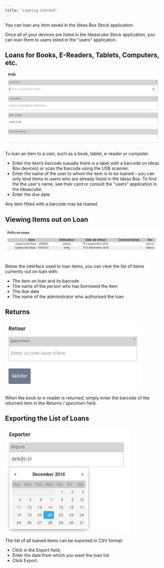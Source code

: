 ```yaml
---
title: 'Loaning Content'
---
```


You can loan any item saved in the Ideas Box Stock application.

Once all of your devices are listed in the Ideascube Stock application, you can loan them to users listed in the "users" application.

## Loans for Books, E-Readers, Tablets, Computers, etc.


![](pret.png)

To loan an item to a user, such as a book, tablet, e-reader or computer:

- Enter the item’s barcode (usually there is a label with a barcode on Ideas Box devices) or scan the barcode using the USB scanner.
- Enter the name of the user to whom the item is to be loaned – you can only lend items to users who are already listed in the Ideas Box.  To find the the user's name, see their card or consult the "users" application in the Ideascube.
- Enter the due date.

Any item fitted with a barcode may be loaned.


## Viewing Items out on Loan

![](liste-prets.png)

Below the interface used to loan items, you can view the list of items currently out on loan with:

- The item on loan and its barcode
- The name of the person who has borrowed the item
- The due date
- The name of the administrator who authorised the loan

## Returns

![](retour.png)

When the book or e-reader is returned, simply enter the barcode of the returned item in the _Returns / specimen_ field.

## Exporting the List of Loans

![](export-prets.png)

The list of all loaned items can be exported in CSV format:

- Click in the Export field,
- Enter the date from which you want the loan list 
- Click Export.
